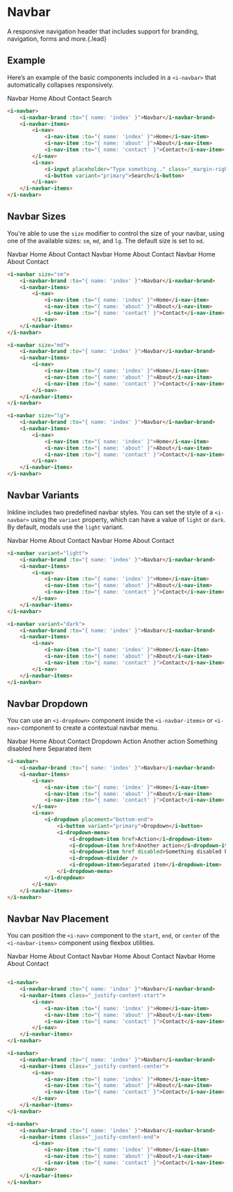 # Navbar
A responsive navigation header that includes support for branding, navigation, forms and more.{.lead}

## Example
Here’s an example of the basic components included in a  `<i-navbar>` that automatically collapses responsively.

<i-navbar>
    <i-navbar-brand :to="{ name: 'docs.components.navbar' }">Navbar</i-navbar-brand>
    <i-navbar-items>
        <i-nav>
            <i-nav-item :to="{ name: 'docs.components.navbar' }">Home</i-nav-item>
            <i-nav-item :to="{ name: 'docs.components.navbar' }">About</i-nav-item>
            <i-nav-item :to="{ name: 'docs.components.navbar' }">Contact</i-nav-item>
        </i-nav>
        <i-nav>
            <i-input placeholder="Type something.." class="_margin-right-1" />
            <i-button variant="primary">Search</i-button>
        </i-nav>
    </i-navbar-items>
</i-navbar>

~~~html
<i-navbar>
    <i-navbar-brand :to="{ name: 'index' }">Navbar</i-navbar-brand>
    <i-navbar-items>
        <i-nav>
            <i-nav-item :to="{ name: 'index' }">Home</i-nav-item>
            <i-nav-item :to="{ name: 'about' }">About</i-nav-item>
            <i-nav-item :to="{ name: 'contact' }">Contact</i-nav-item>
        </i-nav>
        <i-nav>
            <i-input placeholder="Type something.." class="_margin-right-1" />
            <i-button variant="primary">Search</i-button>
        </i-nav>
    </i-navbar-items>
</i-navbar>
~~~

## Navbar Sizes
You're able to use the `size` modifier to control the size of your navbar, using one of the available sizes: `sm`, `md`, and `lg`. 
The default size is set to `md`.


<i-navbar size="sm" class="_margin-bottom-1">
    <i-navbar-brand :to="{ name: 'docs.components.navbar' }">Navbar</i-navbar-brand>
    <i-navbar-items>
        <i-nav>
            <i-nav-item :to="{ name: 'docs.components.navbar' }">Home</i-nav-item>
            <i-nav-item :to="{ name: 'docs.components.navbar' }">About</i-nav-item>
            <i-nav-item :to="{ name: 'docs.components.navbar' }">Contact</i-nav-item>
        </i-nav>
    </i-navbar-items>
</i-navbar>

<i-navbar size="md" class="_margin-bottom-1">
    <i-navbar-brand :to="{ name: 'docs.components.navbar' }">Navbar</i-navbar-brand>
    <i-navbar-items>
        <i-nav>
            <i-nav-item :to="{ name: 'docs.components.navbar' }">Home</i-nav-item>
            <i-nav-item :to="{ name: 'docs.components.navbar' }">About</i-nav-item>
            <i-nav-item :to="{ name: 'docs.components.navbar' }">Contact</i-nav-item>
        </i-nav>
    </i-navbar-items>
</i-navbar>

<i-navbar size="lg">
    <i-navbar-brand :to="{ name: 'docs.components.navbar' }">Navbar</i-navbar-brand>
    <i-navbar-items>
        <i-nav>
            <i-nav-item :to="{ name: 'docs.components.navbar' }">Home</i-nav-item>
            <i-nav-item :to="{ name: 'docs.components.navbar' }">About</i-nav-item>
            <i-nav-item :to="{ name: 'docs.components.navbar' }">Contact</i-nav-item>
        </i-nav>
    </i-navbar-items>
</i-navbar>


~~~html
<i-navbar size="sm">
    <i-navbar-brand :to="{ name: 'index' }">Navbar</i-navbar-brand>
    <i-navbar-items>
        <i-nav>
            <i-nav-item :to="{ name: 'index' }">Home</i-nav-item>
            <i-nav-item :to="{ name: 'about' }">About</i-nav-item>
            <i-nav-item :to="{ name: 'contact' }">Contact</i-nav-item>
        </i-nav>
    </i-navbar-items>
</i-navbar>

<i-navbar size="md">
    <i-navbar-brand :to="{ name: 'index' }">Navbar</i-navbar-brand>
    <i-navbar-items>
        <i-nav>
            <i-nav-item :to="{ name: 'index' }">Home</i-nav-item>
            <i-nav-item :to="{ name: 'about' }">About</i-nav-item>
            <i-nav-item :to="{ name: 'contact' }">Contact</i-nav-item>
        </i-nav>
    </i-navbar-items>
</i-navbar>

<i-navbar size="lg">
    <i-navbar-brand :to="{ name: 'index' }">Navbar</i-navbar-brand>
    <i-navbar-items>
        <i-nav>
            <i-nav-item :to="{ name: 'index' }">Home</i-nav-item>
            <i-nav-item :to="{ name: 'about' }">About</i-nav-item>
            <i-nav-item :to="{ name: 'contact' }">Contact</i-nav-item>
        </i-nav>
    </i-navbar-items>
</i-navbar>
~~~

## Navbar Variants
Inkline includes two predefined navbar styles. You can set the style of a `<i-navbar>` using the `variant` property, which can have a value of `light` or `dark`. By default, modals use the `light` variant.

<i-navbar variant="light" class="_margin-bottom-1">
    <i-navbar-brand :to="{ name: 'docs.components.navbar' }">Navbar</i-navbar-brand>
    <i-navbar-items>
        <i-nav>
            <i-nav-item :to="{ name: 'docs.components.navbar' }">Home</i-nav-item>
            <i-nav-item :to="{ name: 'docs.components.navbar' }">About</i-nav-item>
            <i-nav-item :to="{ name: 'docs.components.navbar' }">Contact</i-nav-item>
        </i-nav>
    </i-navbar-items>
</i-navbar>

<i-navbar variant="dark">
    <i-navbar-brand :to="{ name: 'docs.components.navbar' }">Navbar</i-navbar-brand>
    <i-navbar-items>
        <i-nav>
            <i-nav-item :to="{ name: 'docs.components.navbar' }">Home</i-nav-item>
            <i-nav-item :to="{ name: 'docs.components.navbar' }">About</i-nav-item>
            <i-nav-item :to="{ name: 'docs.components.navbar' }">Contact</i-nav-item>
        </i-nav>
    </i-navbar-items>
</i-navbar>

~~~html
<i-navbar variant="light">
    <i-navbar-brand :to="{ name: 'index' }">Navbar</i-navbar-brand>
    <i-navbar-items>
        <i-nav>
            <i-nav-item :to="{ name: 'index' }">Home</i-nav-item>
            <i-nav-item :to="{ name: 'about' }">About</i-nav-item>
            <i-nav-item :to="{ name: 'contact' }">Contact</i-nav-item>
        </i-nav>
    </i-navbar-items>
</i-navbar>

<i-navbar variant="dark">
    <i-navbar-brand :to="{ name: 'index' }">Navbar</i-navbar-brand>
    <i-navbar-items>
        <i-nav>
            <i-nav-item :to="{ name: 'index' }">Home</i-nav-item>
            <i-nav-item :to="{ name: 'about' }">About</i-nav-item>
            <i-nav-item :to="{ name: 'contact' }">Contact</i-nav-item>
        </i-nav>
    </i-navbar-items>
</i-navbar>
~~~

## Navbar Dropdown
You can use an `<i-dropdown>` component inside the `<i-navbar-items>` or `<i-nav>` component to create a contextual navbar menu. 

<i-navbar>
    <i-navbar-brand :to="{ name: 'docs.components.navbar' }">Navbar</i-navbar-brand>
    <i-navbar-items>
        <i-nav>
            <i-nav-item :to="{ name: 'docs.components.navbar' }">Home</i-nav-item>
            <i-nav-item :to="{ name: 'docs.components.navbar' }">About</i-nav-item>
            <i-nav-item :to="{ name: 'docs.components.navbar' }">Contact</i-nav-item>
        </i-nav>
        <i-nav>
            <i-dropdown placement="bottom-end">
                <i-button variant="primary">Dropdown</i-button>
                <i-dropdown-menu>
                    <i-dropdown-item href>Action</i-dropdown-item>
                    <i-dropdown-item href>Another action</i-dropdown-item>
                    <i-dropdown-item href disabled>Something disabled here</i-dropdown-item>
                    <i-dropdown-divider />
                    <i-dropdown-item>Separated item</i-dropdown-item>
                </i-dropdown-menu>
            </i-dropdown>
        </i-nav>
    </i-navbar-items>
</i-navbar>

~~~html
<i-navbar>
    <i-navbar-brand :to="{ name: 'index' }">Navbar</i-navbar-brand>
    <i-navbar-items>
        <i-nav>
            <i-nav-item :to="{ name: 'index' }">Home</i-nav-item>
            <i-nav-item :to="{ name: 'about' }">About</i-nav-item>
            <i-nav-item :to="{ name: 'contact' }">Contact</i-nav-item>
        </i-nav>
        <i-nav>
            <i-dropdown placement="bottom-end">
                <i-button variant="primary">Dropdown</i-button>
                <i-dropdown-menu>
                    <i-dropdown-item href>Action</i-dropdown-item>
                    <i-dropdown-item href>Another action</i-dropdown-item>
                    <i-dropdown-item href disabled>Something disabled here</i-dropdown-item>
                    <i-dropdown-divider />
                    <i-dropdown-item>Separated item</i-dropdown-item>
                </i-dropdown-menu>
            </i-dropdown>
        </i-nav>
    </i-navbar-items>
</i-navbar>
~~~

## Navbar Nav Placement
You can position the `<i-nav>` component to the `start`, `end`, or `center` of the `<i-navbar-items>` component using flexbox utilities.


<i-navbar class="_margin-bottom-1">
    <i-navbar-brand :to="{ name: 'docs.components.navbar' }">Navbar</i-navbar-brand>
    <i-navbar-items class="_justify-content-start">
        <i-nav>
            <i-nav-item :to="{ name: 'docs.components.navbar' }">Home</i-nav-item>
            <i-nav-item :to="{ name: 'docs.components.navbar' }">About</i-nav-item>
            <i-nav-item :to="{ name: 'docs.components.navbar' }">Contact</i-nav-item>
        </i-nav>
    </i-navbar-items>
</i-navbar>


<i-navbar class="_margin-bottom-1">
    <i-navbar-brand :to="{ name: 'docs.components.navbar' }">Navbar</i-navbar-brand>
    <i-navbar-items class="_justify-content-center">
        <i-nav>
            <i-nav-item :to="{ name: 'docs.components.navbar' }">Home</i-nav-item>
            <i-nav-item :to="{ name: 'docs.components.navbar' }">About</i-nav-item>
            <i-nav-item :to="{ name: 'docs.components.navbar' }">Contact</i-nav-item>
        </i-nav>
    </i-navbar-items>
</i-navbar>

<i-navbar>
    <i-navbar-brand :to="{ name: 'docs.components.navbar' }">Navbar</i-navbar-brand>
    <i-navbar-items class="_justify-content-end">
        <i-nav>
            <i-nav-item :to="{ name: 'docs.components.navbar' }">Home</i-nav-item>
            <i-nav-item :to="{ name: 'docs.components.navbar' }">About</i-nav-item>
            <i-nav-item :to="{ name: 'docs.components.navbar' }">Contact</i-nav-item>
        </i-nav>
    </i-navbar-items>
</i-navbar>

~~~html

<i-navbar>
    <i-navbar-brand :to="{ name: 'index' }">Navbar</i-navbar-brand>
    <i-navbar-items class="_justify-content-start">
        <i-nav>
            <i-nav-item :to="{ name: 'index' }">Home</i-nav-item>
            <i-nav-item :to="{ name: 'about' }">About</i-nav-item>
            <i-nav-item :to="{ name: 'contact' }">Contact</i-nav-item>
        </i-nav>
    </i-navbar-items>
</i-navbar>

<i-navbar>
    <i-navbar-brand :to="{ name: 'index' }">Navbar</i-navbar-brand>
    <i-navbar-items class="_justify-content-center">
        <i-nav>
            <i-nav-item :to="{ name: 'index' }">Home</i-nav-item>
            <i-nav-item :to="{ name: 'about' }">About</i-nav-item>
            <i-nav-item :to="{ name: 'contact' }">Contact</i-nav-item>
        </i-nav>
    </i-navbar-items>
</i-navbar>

<i-navbar>
    <i-navbar-brand :to="{ name: 'index' }">Navbar</i-navbar-brand>
    <i-navbar-items class="_justify-content-end">
        <i-nav>
            <i-nav-item :to="{ name: 'index' }">Home</i-nav-item>
            <i-nav-item :to="{ name: 'about' }">About</i-nav-item>
            <i-nav-item :to="{ name: 'contact' }">Contact</i-nav-item>
        </i-nav>
    </i-navbar-items>
</i-navbar>
~~~